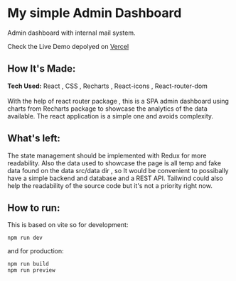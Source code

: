 # My simple Admin Dashboard

Admin dashboard with internal mail system.

Check the Live Demo depolyed on [Vercel](https://my-first-admin-dashboard.vercel.app/)  

## How It's Made:
**Tech Used:** React , CSS , Recharts , React-icons , React-router-dom
<br />
<br />
With the help of react router package , this is a SPA admin dashboard using charts from Recharts package to showcase the analytics of the data available. The react application is a simple one and avoids complexity. 

## What's left:

The state management should be implemented with Redux for more readability. Also the data used to showcase the page is all temp and fake data found on the data src/data dir , so It would be convenient to possibally have a simple backend and database and a REST API. Tailwind could also help the readability of the source code but it's not a priority right now.       


## How to run:
This is based on vite so for development:
```
npm run dev
```
and for production: 
```
npm run build
npm run preview
```

